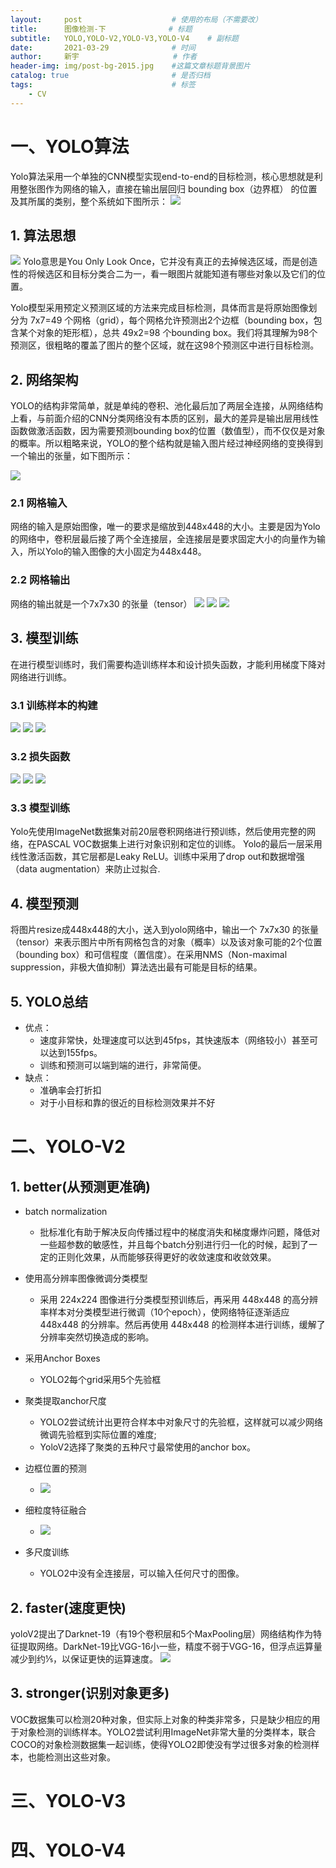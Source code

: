 ```yaml
---
layout:     post                    # 使用的布局（不需要改）
title:      图像检测-下		        # 标题 
subtitle:   YOLO,YOLO-V2,YOLO-V3,YOLO-V4   	# 副标题
date:       2021-03-29              # 时间
author:     新宇                     # 作者
header-img: img/post-bg-2015.jpg    #这篇文章标题背景图片
catalog: true                       # 是否归档
tags:                               # 标签
    - CV
---
```

# 一、YOLO算法
Yolo算法采用一个单独的CNN模型实现end-to-end的目标检测，核心思想就是利用整张图作为网络的输入，直接在输出层回归 bounding box（边界框） 的位置及其所属的类别，整个系统如下图所示：
![](https://tva1.sinaimg.cn/large/008eGmZEly1gp111ep5ipj30lu07pn29.jpg)
## 1. 算法思想
![](https://tva1.sinaimg.cn/large/008eGmZEly1gp112hc2wdj30lt0b0dhz.jpg)
Yolo意思是You Only Look Once，它并没有真正的去掉候选区域，而是创造性的将候选区和目标分类合二为一，看一眼图片就能知道有哪些对象以及它们的位置。

Yolo模型采用预定义预测区域的方法来完成目标检测，具体而言是将原始图像划分为 7x7=49 个网格（grid），每个网格允许预测出2个边框（bounding box，包含某个对象的矩形框），总共 49x2=98 个bounding box。我们将其理解为98个预测区，很粗略的覆盖了图片的整个区域，就在这98个预测区中进行目标检测。



## 2. 网络架构
YOLO的结构非常简单，就是单纯的卷积、池化最后加了两层全连接，从网络结构上看，与前面介绍的CNN分类网络没有本质的区别，最大的差异是输出层用线性函数做激活函数，因为需要预测bounding box的位置（数值型），而不仅仅是对象的概率。所以粗略来说，YOLO的整个结构就是输入图片经过神经网络的变换得到一个输出的张量，如下图所示：

![](https://tva1.sinaimg.cn/large/008eGmZEly1gp1135bpjhj30ly0cg78i.jpg)

### 2.1 网格输入
网络的输入是原始图像，唯一的要求是缩放到448x448的大小。主要是因为Yolo的网络中，卷积层最后接了两个全连接层，全连接层是要求固定大小的向量作为输入，所以Yolo的输入图像的大小固定为448x448。

### 2.2 网格输出
网络的输出就是一个7x7x30 的张量（tensor）
![](https://tva1.sinaimg.cn/large/008eGmZEly1gp1147m873j30m50g2jx1.jpg)
![](https://tva1.sinaimg.cn/large/008eGmZEly1gp114lix34j30lt0gqdns.jpg)
![](https://tva1.sinaimg.cn/large/008eGmZEly1gp114tk5myj30lb0brgnx.jpg)

## 3. 模型训练
在进行模型训练时，我们需要构造训练样本和设计损失函数，才能利用梯度下降对网络进行训练。
### 3.1 训练样本的构建
![](https://tva1.sinaimg.cn/large/008eGmZEly1gp115tug0hj30l50fgala.jpg)
![](https://tva1.sinaimg.cn/large/008eGmZEly1gp1165o7unj30ll0hoadu.jpg)
![](https://tva1.sinaimg.cn/large/008eGmZEly1gp116f41h4j30l106gdh7.jpg)

### 3.2 损失函数
![](https://tva1.sinaimg.cn/large/008eGmZEly1gp116vqmslj30li09bq57.jpg)
![](https://tva1.sinaimg.cn/large/008eGmZEly1gp1177zy9nj30lu0fr435.jpg)
![](https://tva1.sinaimg.cn/large/008eGmZEly1gp117giz1xj30kz0cnafe.jpg)
### 3.3 模型训练
Yolo先使用ImageNet数据集对前20层卷积网络进行预训练，然后使用完整的网络，在PASCAL VOC数据集上进行对象识别和定位的训练。
Yolo的最后一层采用线性激活函数，其它层都是Leaky ReLU。训练中采用了drop out和数据增强（data augmentation）来防止过拟合.

## 4. 模型预测
将图片resize成448x448的大小，送入到yolo网络中，输出一个 7x7x30 的张量（tensor）来表示图片中所有网格包含的对象（概率）以及该对象可能的2个位置（bounding box）和可信程度（置信度）。在采用NMS（Non-maximal suppression，非极大值抑制）算法选出最有可能是目标的结果。

## 5. YOLO总结
- 优点：
	- 速度非常快，处理速度可以达到45fps，其快速版本（网络较小）甚至可以达到155fps。
	- 训练和预测可以端到端的进行，非常简便。
- 缺点：
	- 准确率会打折扣
	- 对于小目标和靠的很近的目标检测效果并不好

# 二、YOLO-V2
## 1. better(从预测更准确)
- batch normalization
	- 批标准化有助于解决反向传播过程中的梯度消失和梯度爆炸问题，降低对一些超参数的敏感性，并且每个batch分别进行归一化的时候，起到了一定的正则化效果，从而能够获得更好的收敛速度和收敛效果。
- 使用高分辨率图像微调分类模型
	- 采用 224x224 图像进行分类模型预训练后，再采用 448x448 的高分辨率样本对分类模型进行微调（10个epoch），使网络特征逐渐适应 448x448 的分辨率。然后再使用 448x448 的检测样本进行训练，缓解了分辨率突然切换造成的影响。
- 采用Anchor Boxes
	- YOLO2每个grid采用5个先验框
- 聚类提取anchor尺度
	- YOLO2尝试统计出更符合样本中对象尺寸的先验框，这样就可以减少网络微调先验框到实际位置的难度;
	- YoloV2选择了聚类的五种尺寸最常使用的anchor box。
- 边框位置的预测
	- ![](https://tva1.sinaimg.cn/large/008eGmZEly1gp11hgyskhj30gi07l3z7.jpg)

- 细粒度特征融合
	- ![](https://tva1.sinaimg.cn/large/008eGmZEly1gp11ht68ujj30ll0cptbp.jpg)

- 多尺度训练
	- YOLO2中没有全连接层，可以输入任何尺寸的图像。

## 2. faster(速度更快)
yoloV2提出了Darknet-19（有19个卷积层和5个MaxPooling层）网络结构作为特征提取网络。DarkNet-19比VGG-16小一些，精度不弱于VGG-16，但浮点运算量减少到约⅕，以保证更快的运算速度。
![](https://tva1.sinaimg.cn/large/008eGmZEly1gp11j2e9cbj30la0cn0w2.jpg)

## 3. stronger(识别对象更多)
VOC数据集可以检测20种对象，但实际上对象的种类非常多，只是缺少相应的用于对象检测的训练样本。YOLO2尝试利用ImageNet非常大量的分类样本，联合COCO的对象检测数据集一起训练，使得YOLO2即使没有学过很多对象的检测样本，也能检测出这些对象。

# 三、YOLO-V3

# 四、YOLO-V4